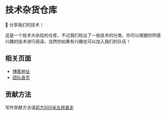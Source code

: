 # 技术杂货仓库
:tiger: 分享我们的技术！

这是一个技术大杂烩的仓库，不过我们给出了一些技术的分类，你可以根据你所感兴趣的技术进行阅读，当然你如果有兴趣也可以加入我们的队伍！

## 相关页面

* [博客地址](https://orzbox.github.io/our-tech/)
* [团队首页](https://orzbox.github.io)



## 贡献方法

写作贡献方法请[前方500米左转直走](Contributing.md)
